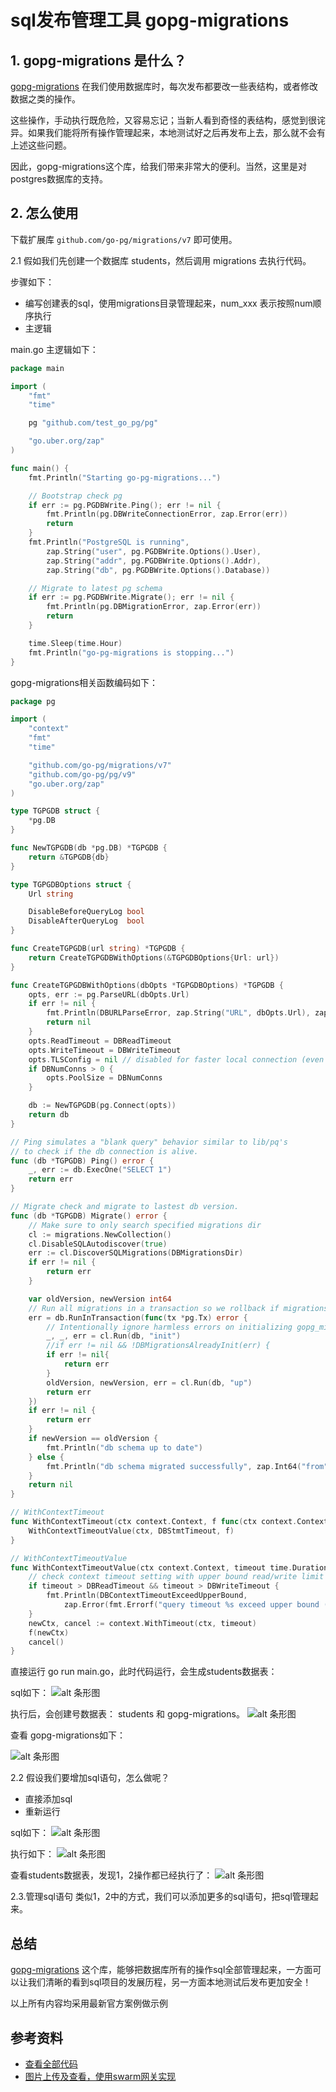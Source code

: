 # sql发布管理工具 gopg-migrations

## 1. gopg-migrations 是什么？
[gopg-migrations](github.com/go-pg/migrations/v7) 在我们使用数据库时，每次发布都要改一些表结构，或者修改数据之类的操作。

这些操作，手动执行既危险，又容易忘记；当新人看到奇怪的表结构，感觉到很诧异。如果我们能将所有操作管理起来，本地测试好之后再发布上去，那么就不会有上述这些问题。

因此，gopg-migrations这个库，给我们带来非常大的便利。当然，这里是对postgres数据库的支持。

## 2. 怎么使用

下载扩展库 `github.com/go-pg/migrations/v7` 即可使用。

2.1 假如我们先创建一个数据库 students，然后调用 migrations 去执行代码。

   步骤如下：
- 编写创建表的sql，使用migrations目录管理起来，num_xxx 表示按照num顺序执行
- 主逻辑
   
main.go 主逻辑如下：
```go
package main

import (
	"fmt"
	"time"

	pg "github.com/test_go_pg/pg"

	"go.uber.org/zap"
)

func main() {
	fmt.Println("Starting go-pg-migrations...")

	// Bootstrap check pg
	if err := pg.PGDBWrite.Ping(); err != nil {
		fmt.Println(pg.DBWriteConnectionError, zap.Error(err))
		return
	}
	fmt.Println("PostgreSQL is running",
		zap.String("user", pg.PGDBWrite.Options().User),
		zap.String("addr", pg.PGDBWrite.Options().Addr),
		zap.String("db", pg.PGDBWrite.Options().Database))

	// Migrate to latest pg schema
	if err := pg.PGDBWrite.Migrate(); err != nil {
		fmt.Println(pg.DBMigrationError, zap.Error(err))
		return
	}

	time.Sleep(time.Hour)
	fmt.Println("go-pg-migrations is stopping...")
}

```

gopg-migrations相关函数编码如下：
```go
package pg

import (
	"context"
	"fmt"
	"time"

	"github.com/go-pg/migrations/v7"
	"github.com/go-pg/pg/v9"
	"go.uber.org/zap"
)

type TGPGDB struct {
	*pg.DB
}

func NewTGPGDB(db *pg.DB) *TGPGDB {
	return &TGPGDB{db}
}

type TGPGDBOptions struct {
	Url string

	DisableBeforeQueryLog bool
	DisableAfterQueryLog  bool
}

func CreateTGPGDB(url string) *TGPGDB {
	return CreateTGPGDBWithOptions(&TGPGDBOptions{Url: url})
}

func CreateTGPGDBWithOptions(dbOpts *TGPGDBOptions) *TGPGDB {
	opts, err := pg.ParseURL(dbOpts.Url)
	if err != nil {
		fmt.Println(DBURLParseError, zap.String("URL", dbOpts.Url), zap.Error(err))
		return nil
	}
	opts.ReadTimeout = DBReadTimeout
	opts.WriteTimeout = DBWriteTimeout
	opts.TLSConfig = nil // disabled for faster local connection (even in production)
	if DBNumConns > 0 {
		opts.PoolSize = DBNumConns
	}

	db := NewTGPGDB(pg.Connect(opts))
	return db
}

// Ping simulates a "blank query" behavior similar to lib/pq's
// to check if the db connection is alive.
func (db *TGPGDB) Ping() error {
	_, err := db.ExecOne("SELECT 1")
	return err
}

// Migrate check and migrate to lastest db version.
func (db *TGPGDB) Migrate() error {
	// Make sure to only search specified migrations dir
	cl := migrations.NewCollection()
	cl.DisableSQLAutodiscover(true)
	err := cl.DiscoverSQLMigrations(DBMigrationsDir)
	if err != nil {
		return err
	}

	var oldVersion, newVersion int64
	// Run all migrations in a transaction so we rollback if migrations fail anywhere
	err = db.RunInTransaction(func(tx *pg.Tx) error {
		// Intentionally ignore harmless errors on initializing gopg_migrations
		_, _, err = cl.Run(db, "init")
		//if err != nil && !DBMigrationsAlreadyInit(err) {
		if err != nil{
			return err
		}
		oldVersion, newVersion, err = cl.Run(db, "up")
		return err
	})
	if err != nil {
		return err
	}
	if newVersion == oldVersion {
		fmt.Println("db schema up to date")
	} else {
		fmt.Println("db schema migrated successfully", zap.Int64("from", oldVersion), zap.Int64("to", newVersion))
	}
	return nil
}

// WithContextTimeout
func WithContextTimeout(ctx context.Context, f func(ctx context.Context)) {
	WithContextTimeoutValue(ctx, DBStmtTimeout, f)
}

// WithContextTimeoutValue
func WithContextTimeoutValue(ctx context.Context, timeout time.Duration, f func(ctx context.Context)) {
	// check context timeout setting with upper bound read/write limit
	if timeout > DBReadTimeout && timeout > DBWriteTimeout {
		fmt.Println(DBContextTimeoutExceedUpperBound,
			zap.Error(fmt.Errorf("query timeout %s exceed upper bound (%s|%s)", timeout, DBReadTimeout, DBWriteTimeout)))
	}
	newCtx, cancel := context.WithTimeout(ctx, timeout)
	f(newCtx)
	cancel()
}

```


直接运行 go run main.go，此时代码运行，会生成students数据表：

sql如下：
![alt 条形图](https://swarm-gateways.net/bzz:/5efd0c8cfe6d016e2d6f9eabd7f316cd24b0676431d7ab1927b7928410502ac6/pg1)

执行后，会创建号数据表： students 和 gopg-migrations。
![alt 条形图](https://swarm-gateways.net/bzz:/2a4fe362549c30441f6e14c6a6a11e8ef18251e7a888a7fef327f493628774cf/pg6)

查看 gopg-migrations如下：

![alt 条形图](https://swarm-gateways.net/bzz:/6a949f9b20c93f85c96d5c171ecab78b707dfa3155b929966115b373e9ea54ba/pg2)



2.2 假设我们要增加sql语句，怎么做呢？

- 直接添加sql
- 重新运行
   
sql如下：
![alt 条形图](https://swarm-gateways.net/bzz:/7bd44d2815dd5bc1e441eb7b0e0f3b432a5c04a1ea16d08ba6cd149ddfac1387/pg3)

执行如下：
![alt 条形图](https://swarm-gateways.net/bzz:/1adb334502417b1aaf0738c2b87470cc1d1c826849f690e458d3a78e6c191dc1/pg4)

查看students数据表，发现1，2操作都已经执行了：
![alt 条形图](https://swarm-gateways.net/bzz:/2fc05d4665f240a051500c1ec55d62b37174f355046a9a42d7005e345ab7080e/pg5)

2.3.管理sql语句
类似1，2中的方式，我们可以添加更多的sql语句，把sql管理起来。



## 总结

[gopg-migrations](github.com/go-pg/migrations/v7) 这个库，能够把数据库所有的操作sql全部管理起来，一方面可以让我们清晰的看到sql项目的发展历程，另一方面本地测试后发布更加安全！


以上所有内容均采用最新官方案例做示例
## 参考资料

- [查看全部代码](https://github.com/turingczz/test_go_pg)
- [图片上传及查看，使用swarm网关实现](https://swarm-gateways.net/)
